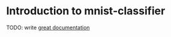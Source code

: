 # Introduction to mnist-classifier

TODO: write [great documentation](http://jacobian.org/writing/what-to-write/)

